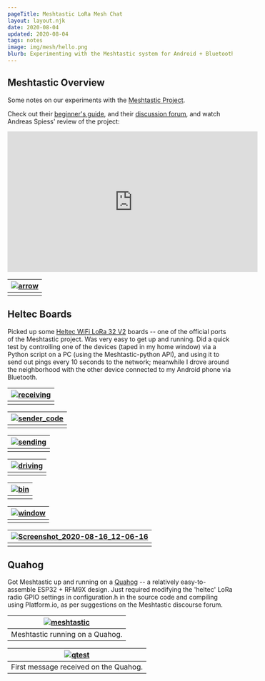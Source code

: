 ```yaml
---
pageTitle: Meshtastic LoRa Mesh Chat
layout: layout.njk
date: 2020-08-04
updated: 2020-08-04
tags: notes 
image: img/mesh/hello.png
blurb: Experimenting with the Meshtastic system for Android + Bluetooth + LoRa mesh networking.
---
```


## Meshtastic Overview

Some notes on our experiments with the [Meshtastic Project](https://www.meshtastic.org/).  

Check out their [beginner's guide](https://meshtastic.letstalkthis.com/), and their [discussion forum](https://meshtastic.discourse.group/), and watch Andreas Spiess' review of the project:

<iframe width="560" height="315" src="https://www.youtube.com/embed/TY6m6fS8bxU" frameborder="0" allow="accelerometer; autoplay; encrypted-media; gyroscope; picture-in-picture" allowfullscreen></iframe>

|[ ![arrow](/img/mesh/arrow.png)](/img/mesh/arrow.png)|
|:--:|
|  |

## Heltec Boards

Picked up some [Heltec WiFi LoRa 32 V2](https://heltec.org/project/wifi-lora-32/) boards -- one of the official ports of the Meshtastic project.  Was very easy to get up and running.  Did a quick test by controlling one of the devices (taped in my home window) via a Python script on a PC (using the Meshtastic-python API), and using it to send out pings every 10 seconds to the network; meanwhile I drove around the neighborhood with the other device connected to my Android phone via Bluetooth.  

|[ ![receiving](/img/mesh/receiving.png)](/img/mesh/receiving.png)|
|:--:|
|  |


|[ ![sender_code](/img/mesh/sender_code.png)](/img/mesh/sender_code.png)|
|:--:|
|  |


|[ ![sending](/img/mesh/sending.png)](/img/mesh/sending.png)|
|:--:|
|  |

|[ ![driving](/img/mesh/update1/driving.jpeg)](/img/mesh/update1/driving.jpeg)|
|:--:|
|  |

|[ ![bin](/img/mesh/update2/bin.png)](/img/mesh/update2/bin.png)|
|:--:|
|  |


|[ ![window](/img/mesh/update2/window.png)](/img/mesh/update2/window.png)|
|:--:|
|  |


|[ ![Screenshot_2020-08-16_12-06-16](/img/mesh/update2/Screenshot_2020-08-16_12-06-16.png)](/img/mesh/update2/Screenshot_2020-08-16_12-06-16.png)|
|:--:|
|  |

## Quahog

Got Meshtastic up and running on a [Quahog](https://edgecollective.io/post/notes/mesh/) -- a relatively easy-to-assemble ESP32 + RFM9X design.  Just required modifying the 'heltec' LoRa radio GPIO settings in configuration.h in the source code and compiling using Platform.io, as per suggestions on the Meshtastic discourse forum.

|[ ![meshtastic](/img/mesh/meshtastic.jpeg)](/img/mesh/meshtastic.jpeg)|
|:--:|
|  Meshtastic running on a Quahog. |

|[ ![qtest](/img/mesh/update3/qtest.jpg)](/img/mesh/update3/qtest.jpg)|
|:--:|
| First message received on the Quahog. |
